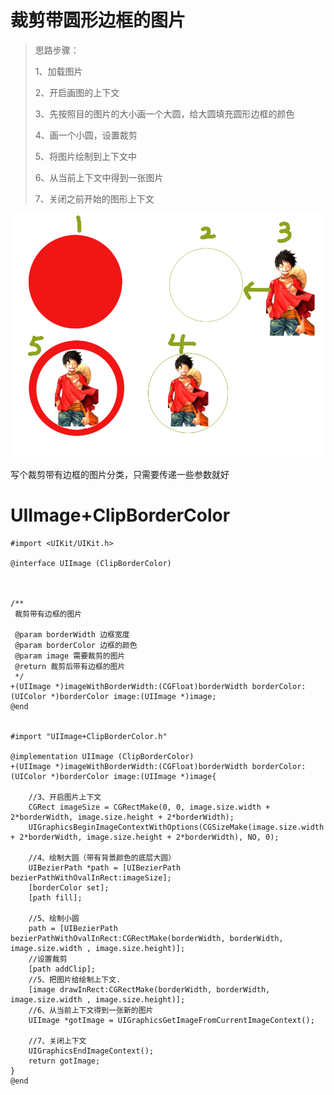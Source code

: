 # 裁剪带圆形边框的图片

> 思路步骤：
>
> 1、加载图片
>
> 2、开启画图的上下文
>
> 3、先按照目的图片的大小画一个大圆，给大圆填充圆形边框的颜色
>
> 4、画一个小圆，设置裁剪
>
> 5、将图片绘制到上下文中
>
> 6、从当前上下文中得到一张图片
>
> 7、关闭之前开始的图形上下文



![](/assets/tupiancaijian)



写个裁剪带有边框的图片分类，只需要传递一些参数就好

# UIImage+ClipBorderColor

```
#import <UIKit/UIKit.h>

@interface UIImage (ClipBorderColor)



/**
 裁剪带有边框的图片

 @param borderWidth 边框宽度
 @param borderColor 边框的颜色
 @param image 需要裁剪的图片
 @return 裁剪后带有边框的图片
 */
+(UIImage *)imageWithBorderWidth:(CGFloat)borderWidth borderColor:(UIColor *)borderColor image:(UIImage *)image;
@end


#import "UIImage+ClipBorderColor.h"

@implementation UIImage (ClipBorderColor)
+(UIImage *)imageWithBorderWidth:(CGFloat)borderWidth borderColor:(UIColor *)borderColor image:(UIImage *)image{
    
    //3、开启图片上下文
    CGRect imageSize = CGRectMake(0, 0, image.size.width + 2*borderWidth, image.size.height + 2*borderWidth);
    UIGraphicsBeginImageContextWithOptions(CGSizeMake(image.size.width + 2*borderWidth, image.size.height + 2*borderWidth), NO, 0);
    
    //4、绘制大圆（带有背景颜色的底层大圆）
    UIBezierPath *path = [UIBezierPath bezierPathWithOvalInRect:imageSize];
    [borderColor set];
    [path fill];
    
    //5、绘制小圆
    path = [UIBezierPath bezierPathWithOvalInRect:CGRectMake(borderWidth, borderWidth, image.size.width , image.size.height)];
    //设置裁剪
    [path addClip];
    //5、把图片给绘制上下文.
    [image drawInRect:CGRectMake(borderWidth, borderWidth, image.size.width , image.size.height)];
    //6、从当前上下文得到一张新的图片
    UIImage *gotImage = UIGraphicsGetImageFromCurrentImageContext();
    
    //7、关闭上下文
    UIGraphicsEndImageContext();
    return gotImage;
}
@end
```











